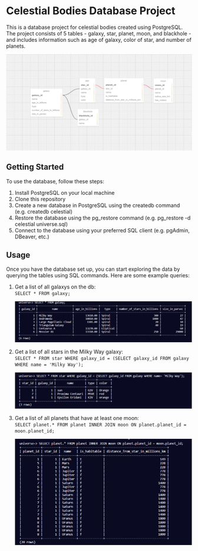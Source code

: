 # Celestial Bodies Database Project
This is a database project for celestial bodies created using PostgreSQL. The project consists of 5 tables - galaxy, star, planet, moon, and blackhole - and includes information such as age of galaxy, color of star, and number of planets.

![](/images/database_schema.png)

## Getting Started

To use the database, follow these steps:

1. Install PostgreSQL on your local machine
2. Clone this repository
3. Create a new database in PostgreSQL using the createdb command (e.g. createdb celestial)
4. Restore the database using the pg_restore command (e.g. pg_restore -d celestial universe.sql)
5. Connect to the database using your preferred SQL client (e.g. pgAdmin, DBeaver, etc.)

## Usage
Once you have the database set up, you can start exploring the data by querying the tables using SQL commands. Here are some example queries:

1. Get a list of all galaxys on the db:  
    `SELECT * FROM galaxy;`
    
    ![](/images/galaxy_all.png)

    
2. Get a list of all stars in the Milky Way galaxy:  
    `SELECT * FROM star WHERE galaxy_id = (SELECT galaxy_id FROM galaxy WHERE name = 'Milky Way');`
    
    ![](/images/star_from_mily_way.png)   

    
3. Get a list of all planets that have at least one moon:  
    `SELECT planet.* FROM planet INNER JOIN moon ON planet.planet_id = moon.planet_id;`

    ![](/images/planet_one_moon.png)
